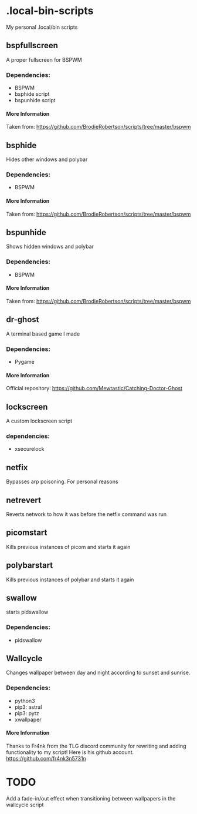 # .local-bin-scripts
My personal .local/bin scripts

## bspfullscreen
A proper fullscreen for BSPWM
### Dependencies:
*	BSPWM
*	bsphide script
*	bspunhide script
#### More Information
Taken from: https://github.com/BrodieRobertson/scripts/tree/master/bspwm

## bsphide
Hides other windows and polybar
### Dependencies:
*	BSPWM
#### More Information
Taken from: https://github.com/BrodieRobertson/scripts/tree/master/bspwm

## bspunhide
Shows hidden windows and polybar
### Dependencies:
*	BSPWM
#### More Information
Taken from: https://github.com/BrodieRobertson/scripts/tree/master/bspwm

## dr-ghost
A terminal based game I made
### Dependencies:
*	Pygame
#### More Information
Official repository: https://github.com/Mewtastic/Catching-Doctor-Ghost

## lockscreen
A custom lockscreen script
### dependencies:
*	xsecurelock

## netfix
Bypasses arp poisoning. For personal reasons

## netrevert
Reverts network to how it was before the netfix command was run

## picomstart
Kills previous instances of picom and starts it again

## polybarstart
Kills previous instances of polybar and starts it again

## swallow
starts pidswallow
### Dependencies:
*	pidswallow

## Wallcycle
Changes wallpaper between day and night according to sunset and sunrise.
### Dependencies:
*	python3
*	pip3: astral
*	pip3: pytz
*	xwallpaper
#### More Information
Thanks to Fr4nk from the TLG discord community for rewriting and adding functionality to my script!
Here is his github account. https://github.com/fr4nk3n5731n

# TODO
Add a fade-in/out effect when transitioning between wallpapers in the wallcycle script
